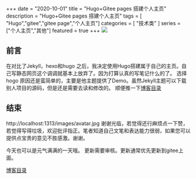 +++
date = "2020-10-01"
title = "Hugo+Gitee pages 搭建个人主页"
description = "Hugo+Gitee pages 搭建个人主页"
tags = [ "Hugo","gitee","gitee page","个人主页"]
categories = [
    "技术类"
]
series = ["个人主页","其他"]
featured = true
+++
![](https://gitee.com/lalalaxiaowifi/pictures/raw/master/image/%E6%97%A5%E5%B8%B8%E6%90%AC%E7%A0%96%E5%A4%B4.png)

## 前言
在对比了Jekyll，hexo和hugo 之后，我决定使用Hugo搭建属于自己的主页。自己写静态网页这个调调就基本上放弃了。因为打算认真的写笔记什么的了。
选择hogo 原因还是蛮简单的，主要是他主题提供了Demo。虽然Jekyll主题可以下载别人项目的源码，但是还是需要去读和修改的。
顺便推一下[博客目录](https://gitee.com/lalalaxiaowifi/pictures) 

## 结束
http://localhost:1313/images/avatar.jpg
谢谢光临，若觉得还行麻烦点一下赞，若觉得写得垃圾，欢迎批评指正。笔者知道自己文笔和表达能力很弱，如果您可以提供点宝贵的意见不胜感激。谢谢。

今天也可以是元气满满的一天哦。
更新需要审核。更新通常优先更新到gitee上面。

[博客目录](https://gitee.com/lalalaxiaowifi/pictures) 

